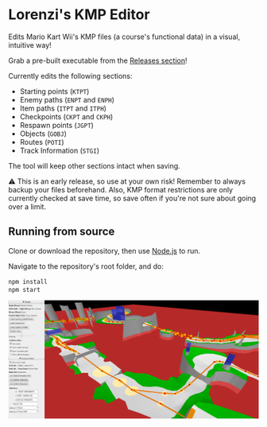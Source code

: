# Lorenzi's KMP Editor

Edits Mario Kart Wii's KMP files (a course's functional data) in a visual, intuitive way!

Grab a pre-built executable from the [Releases section](https://github.com/hlorenzi/kmp-editor/releases)!

Currently edits the following sections:
- Starting points (`KTPT`)
- Enemy paths (`ENPT` and `ENPH`)
- Item paths (`ITPT` and `ITPH`)
- Checkpoints (`CKPT` and `CKPH`)
- Respawn points (`JGPT`)
- Objects (`GOBJ`)
- Routes (`POTI`)
- Track Information (`STGI`)

The tool will keep other sections intact when saving.

:warning: This is an early release, so use at your own risk! Remember to always backup your files
beforehand. Also, KMP format restrictions are only currently checked at save time, so save often
if you're not sure about going over a limit.

## Running from source

Clone or download the repository, then use [Node.js](https://nodejs.org) to run.

Navigate to the repository's root folder, and do:

```
npm install
npm start
```

![Screenshot](/doc/screenshot1.png)